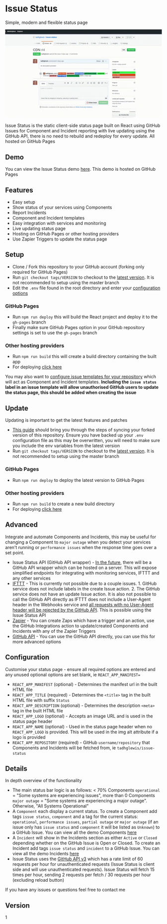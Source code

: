 # Issue Status

Simple, modern and flexible status page

![Banner](/banner.gif?raw=true)

Issue Status is the static client-side status page built on React using GitHub Issues for Component and Incident reporting with live updating using the GitHub API, there is no need to rebuild and redeploy for every update. All hosted on GitHub Pages

## Demo

You can view the Issue Status demo [here](https://tadhglewis.github.io/issue-status). This demo is hosted on GitHub Pages

## Features

- Easy setup
- Show status of your services using Components
- Report Incidents
- Component and Incident templates
- Easy integration with services and monitoring
- Live updating status page
- Hosting on GitHub Pages or other hosting providers
- Use Zapier Triggers to update the status page

## Setup

- Clone / Fork this repository to your GitHub account (forking only required for GitHub Pages)
- Run `git checkout tags/VERSION` to checkout to the [latest version](#configuration). It is not recommended to setup using the master branch
- Edit the `.env` file found in the root directory and enter your [configuration options](#configuration)

### GitHub Pages

- Run `npm run deploy` this will build the React project and deploy it to the `gh-pages` branch
- Finally make sure GitHub Pages option in your GitHub repository settings is set to use the `gh-pages` branch

### Other hosting providers

- Run `npm run build` this will create a build directory containing the built app
- For deploying [click here](https://create-react-app.dev/docs/deployment)

You may also want to [configure issue templates for your repository](https://help.github.com/en/github/building-a-strong-community/configuring-issue-templates-for-your-repository) which will act as Component and Incident templates. **Including the `issue status` label in an issue template will allow unauthorised GitHub users to update the status page, this should be added when creating the issue**

## Update

Updating is important to get the latest features and patches

- [This guide](https://help.github.com/en/github/collaborating-with-issues-and-pull-requests/syncing-a-fork) should bring you through the steps of syncing your forked version of this repository. Ensure you have backed up your `.env` configuration file as this may be overwritten, you will need to make sure you include the env variables from the latest version
- Run `git checkout tags/VERSION` to checkout to the [latest version](#configuration). It is not recommended to setup using the master branch

### GitHub Pages

- Run `npm run deploy` to deploy the latest version to GitHub Pages

### Other hosting providers

- Run `npm run build` to create a new build directory
- For deploying [click here](https://create-react-app.dev/docs/deployment)

## Advanced

Integrate and automate Components and Incidents, this may be useful for changing a Component to `major outage` when you detect your services aren't running or `performance issues` when the response time goes over a set point.

- Issue Status API (GitHub API wrapper) - [In the future](https://github.com/tadhglewis/issue-status/issues/18), there will be a GitHub API wrapper which can be hosted on a server. This will expose simplified endpoints for integrating with monitoring services, IFTTT and any other services
- [IFTTT](https://ifttt.com) - This is currently not possible due to a couple issues. 1. GitHub service does not include labels in the create Issue action. 2. The GitHub service does not have an update Issue action. It is also not possible to call the GitHub API directly as IFTTT does not include a User-Agent header in the Webhooks service and [all requests with no User-Agent header will be rejected by the GitHub API](https://developer.github.com/v3/#user-agent-required). This is possible using the Issue Status API
- [Zapier](https://zapier.com) - You can create Zaps which have a trigger and an action, use the GitHub Integrations action to update/created Components and Incidents with any of the Zapier Triggers
- [GitHub API](https://developer.github.com) - You can use the GitHub API directly, you can use this for more advanced options

## Configuration

Customise your status page - ensure all required options are entered and any unused optional options are set blank, ie `REACT_APP_MANIFEST=`

- `REACT_APP_MANIFEST` (optional) - Determines the manifest url in the built HTML file
- `REACT_APP_TITLE` (required) - Determines the `<title>` tag in the built HTML file with suffix `Status`
- `REACT_APP_DESCRIPTION` (optional) - Determines the description `<meta>` tag in the built HTML file
- `REACT_APP_LOGO` (optional) - Accepts an image URL and is used in the status page header
- `REACT_APP_NAME` (optional) - Used in the status page header when no `REACT_APP_LOGO` is provided. This will be used in the img alt attribute if a logo is provided
- `REACT_APP_REPOSITORY` (required) - GitHub `username/repository` that Components and Incidents will be fetched from, ie `tadhglewis/issue-status`

## Details

In depth overview of the functionality

- The main status bar logic is as follows: < 70% Components `operational` = "Some systems are experiencing issues", more than 0 Components `major outage` = "Some systems are experiencing a major outage". Otherwise, "All Systems Operational"
- A `Component` each display a current status. To create a Component add tags `issue status`, `component` and a tag for the current status: `operational`, `performance issues`, `partial outage` or `major outage` (if an issue only has `issue status` and `component` it will be listed as `Unknown`) to a GitHub Issue. You can view all the demo Components [here](https://github.com/tadhglewis/issue-status/issues?q=is%3Aissue+label%3A%22issue+status%22+label%3A%22component%22)
- A `Incident` will show in the Incidents section as either `Active` or `Closed` depending whether on the GitHub Issue is Open or Closed. To create an Incident add tags `issue status` and `incident` to a GitHub Issue. You can view all the demo Incidents [here](https://github.com/tadhglewis/issue-status/issues?q=is%3Aissue+label%3A%22issue+status%22+label%3A%22incident%22)
- Issue Status uses the [GitHub API v3](https://developer.github.com/v3) which has a rate limit of 60 requests per hour for unauthenticated requests (Issue Status is client side and will use unauthenticated requests). Issue Status will fetch 15 times per hour, sending 2 requests per fetch / 30 requests per hour (excluding reload button)

If you have any issues or questions feel free to contact me

## Version

1

